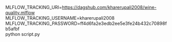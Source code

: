 MLFLOW_TRACKING_URI=https://dagshub.com/kharerupali2008/wine-quality.mlflow \
MLFLOW_TRACKING_USERNAME=kharerupali2008 \
MLFLOW_TRACKING_PASSWORD=ff4d6fa2e3edb2ee5e3fe24b432c70898fb5afbf \
python script.py